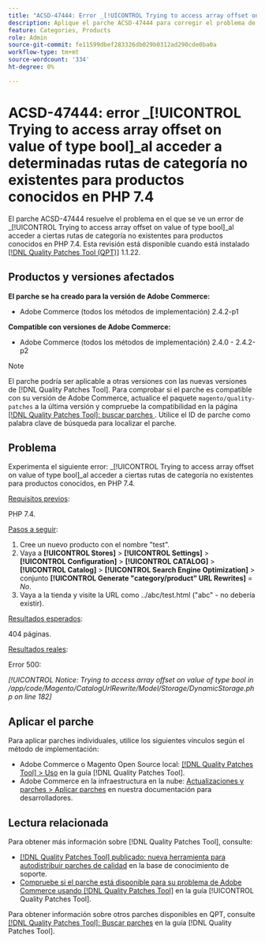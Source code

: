 ```yaml
---
title: "ACSD-47444: Error _[!UICONTROL Trying to access array offset on value of type bool]_ al acceder a determinadas rutas de categoría no existentes para productos conocidos en PHP 7.4"
description: Aplique el parche ACSD-47444 para corregir el problema de Adobe Commerce donde hay un error _[!UICONTROL Trying to access array offset on value of type bool]_ al acceder a ciertas rutas de categoría no existentes para productos conocidos, en PHP 7.4.
feature: Categories, Products
role: Admin
source-git-commit: fe11599dbef283326db029b0312ad290cde0ba0a
workflow-type: tm+mt
source-wordcount: '334'
ht-degree: 0%

---
```


# ACSD-47444: error _[!UICONTROL Trying to access array offset on value of type bool]_al acceder a determinadas rutas de categoría no existentes para productos conocidos en PHP 7.4

El parche ACSD-47444 resuelve el problema en el que se ve un error de _[!UICONTROL Trying to access array offset on value of type bool]_al acceder a ciertas rutas de categoría no existentes para productos conocidos en PHP 7.4. Esta revisión está disponible cuando está instalado [[!DNL Quality Patches Tool (QPT)]](https://experienceleague.adobe.com/en/docs/commerce-knowledge-base/kb/announcements/commerce-announcements/magento-quality-patches-released-new-tool-to-self-serve-quality-patches) 1.1.22.

## Productos y versiones afectados

**El parche se ha creado para la versión de Adobe Commerce:**
* Adobe Commerce (todos los métodos de implementación) 2.4.2-p1

**Compatible con versiones de Adobe Commerce:**
* Adobe Commerce (todos los métodos de implementación) 2.4.0 - 2.4.2-p2

>[!NOTE]
>
>El parche podría ser aplicable a otras versiones con las nuevas versiones de [!DNL Quality Patches Tool]. Para comprobar si el parche es compatible con su versión de Adobe Commerce, actualice el paquete `magento/quality-patches` a la última versión y compruebe la compatibilidad en la página [[!DNL Quality Patches Tool]: buscar parches ](https://experienceleague.adobe.com/tools/commerce-quality-patches/index.html). Utilice el ID de parche como palabra clave de búsqueda para localizar el parche.

## Problema

Experimenta el siguiente error: _[!UICONTROL Trying to access array offset on value of type bool]_al acceder a ciertas rutas de categoría no existentes para productos conocidos, en PHP 7.4.

<u>Requisitos previos</u>:

PHP 7.4.

<u>Pasos a seguir</u>:

1. Cree un nuevo producto con el nombre &quot;test&quot;.
1. Vaya a **[!UICONTROL Stores]** > **[!UICONTROL Settings]** > **[!UICONTROL Configuration]** > **[!UICONTROL CATALOG]** > **[!UICONTROL Catalog]** > **[!UICONTROL Search Engine Optimization]** > conjunto **[!UICONTROL Generate "category/product" URL Rewrites]** = _No_.
1. Vaya a la tienda y visite la URL como ../abc/test.html (&quot;abc&quot; - no debería existir).

<u>Resultados esperados</u>:

404 páginas.

<u>Resultados reales</u>:

Error 500:

_[!UICONTROL Notice: Trying to access array offset on value of type bool in /app/code/Magento/CatalogUrlRewrite/Model/Storage/DynamicStorage.php on line 182]_

## Aplicar el parche

Para aplicar parches individuales, utilice los siguientes vínculos según el método de implementación:

* Adobe Commerce o Magento Open Source local: [[!DNL Quality Patches Tool] > Uso](/help/tools/quality-patches-tool/usage.md) en la guía [!DNL Quality Patches Tool].
* Adobe Commerce en la infraestructura en la nube: [Actualizaciones y parches > Aplicar parches](https://experienceleague.adobe.com/docs/commerce-cloud-service/user-guide/develop/upgrade/apply-patches.html) en nuestra documentación para desarrolladores.

## Lectura relacionada

Para obtener más información sobre [!DNL Quality Patches Tool], consulte:

* [[!DNL Quality Patches Tool] publicado: nueva herramienta para autodistribuir parches de calidad](https://experienceleague.adobe.com/en/docs/commerce-knowledge-base/kb/announcements/commerce-announcements/magento-quality-patches-released-new-tool-to-self-serve-quality-patches) en la base de conocimiento de soporte.
* [Compruebe si el parche está disponible para su problema de Adobe Commerce usando [!DNL Quality Patches Tool]](/help/tools/quality-patches-tool/patches-available-in-qpt/check-patch-for-magento-issue-with-magento-quality-patches.md) en la guía [!UICONTROL Quality Patches Tool].


Para obtener información sobre otros parches disponibles en QPT, consulte [[!DNL Quality Patches Tool]: Buscar parches](https://experienceleague.adobe.com/tools/commerce-quality-patches/index.html) en la guía [!DNL Quality Patches Tool].
